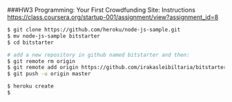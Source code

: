 ###HW3 Programming: Your First Crowdfunding Site: Instructions
https://class.coursera.org/startup-001/assignment/view?assignment_id=8

```bash
$ git clone https://github.com/heroku/node-js-sample.git
$ mv node-js-sample bitstarter
$ cd bitstarter

# add a new repository in github named bitstarter and then:
$ git remote rm origin
$ git remote add origin https://github.com/irakasleibiltaria/bitstarter.git
$ git push -u origin master

$ heroku create
$ 
```
